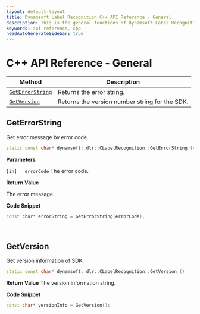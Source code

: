 ```yaml
---
layout: default-layout
title: Dynamsoft Label Recognition C++ API Reference - General
description: This is the general functions of Dynamsoft Label Recognition for C++ API Reference.
keywords: api reference, cpp
needAutoGenerateSidebar: true
---
```


# C++ API Reference - General

| Method               | Description |
|----------------------|-------------|
| [`GetErrorString`](#geterrorstring) | Returns the error string. |
| [`GetVersion`](#getversion) | Returns the version number string for the SDK. |


## GetErrorString

Get error message by error code.

```c++
static const char* dynamsoft::dlr::CLabelRecognition::GetErrorString (const int errorCode)	
```   
   
**Parameters**

`[in]	errorCode` The error code.
 

**Return Value**

The error message.

**Code Snippet**

```c++
const char* errorString = GetErrorString(errorCode);
```

&nbsp;

## GetVersion

Get version information of SDK.

```c++
static const char* dynamsoft::dlr::CLabelRecognition::GetVersion ()
```   

**Return Value**
The version information string.

**Code Snippet**

```c++
const char* versionInfo = GetVersion();
```

